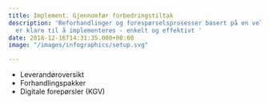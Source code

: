 ```yaml
---
title: Implement. Gjennomfør forbedringstiltak
description: 'Reforhandlinger og forespørselsprosesser basert på en velprøvd tilnærming
  er klare til å implementeres - enkelt og effektivt '
date: 2018-12-16T14:31:35.000+00:00
image: "/images/infographics/setup.svg"

---
```

<ul>

<li> Leverandøroversikt</li> 

<li> Forhandlingspakker</li> 

<li> Digitale forepørsler (KGV)</li>

</ul>
